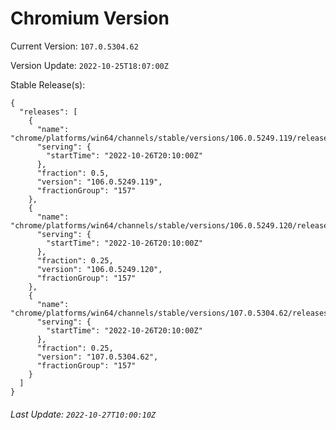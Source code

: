 # Chromium Version

Current Version: `107.0.5304.62`

Version Update: `2022-10-25T18:07:00Z`

Stable Release(s):
```
{
  "releases": [
    {
      "name": "chrome/platforms/win64/channels/stable/versions/106.0.5249.119/releases/1666815000",
      "serving": {
        "startTime": "2022-10-26T20:10:00Z"
      },
      "fraction": 0.5,
      "version": "106.0.5249.119",
      "fractionGroup": "157"
    },
    {
      "name": "chrome/platforms/win64/channels/stable/versions/106.0.5249.120/releases/1666815000",
      "serving": {
        "startTime": "2022-10-26T20:10:00Z"
      },
      "fraction": 0.25,
      "version": "106.0.5249.120",
      "fractionGroup": "157"
    },
    {
      "name": "chrome/platforms/win64/channels/stable/versions/107.0.5304.62/releases/1666815000",
      "serving": {
        "startTime": "2022-10-26T20:10:00Z"
      },
      "fraction": 0.25,
      "version": "107.0.5304.62",
      "fractionGroup": "157"
    }
  ]
}
```

###### Last Update: `2022-10-27T10:00:10Z`
